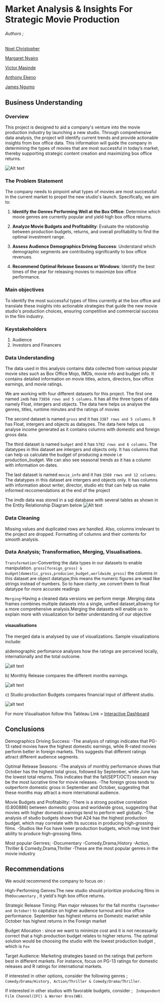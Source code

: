 # Market Analysis & Insights For Strategic Movie Production

###### Authors ;
[Noel Christopher](https://github.com/NOE0464) 

[Margaret Nyairo](https://github.com/vidya-byte)

[Victor Masinde](https://github.com/Masinde10)

[Anthony Ekeno](https://github.com/sananthonio)

[James Ngumo](https://github.com/nyange21)


## Business Understanding

### Overview
This project is designed to aid a company's venture into the movie production industry by launching a new studio. Through comprehensive data analysis, the project will identify current trends and provide actionable insights from box office data. This information will guide the company in determining the types of movies that are most successful in today’s market, thereby supporting strategic content creation and maximizing box office returns.

![Alt text](https://github.com/NOE0464/dsc-phase-2-project-v3/blob/main/WB.08.58%20PM.jpeg)


###  The Problem Statement
The company needs to pinpoint what types of movies are most successful in the current market to propel the new studio's launch. Specifically, we aim to:

1. **Identify the Genres Performing Well at the Box Office**: Determine which movie genres are currently popular and yield high box office returns.
   
2. **Analyze Movie Budgets and Profitability**: Evaluate the relationship between production budgets, returns, and overall profitability to find the optimal investment range.
   
3. **Assess Audience Demographics Driving Success**: Understand which demographic segments are contributing significantly to box office revenues.
   
4. **Recommend Optimal Release Seasons or Windows**: Identify the best times of the year for releasing movies to maximize box office performance.

### Main objectives
To identify the most successful types of films currently at the box office and translate these insights into actionable strategies that guide the new movie studio's production choices, ensuring competitive and commercial success in the film industry.

### Keystakeholders
1. Audience
2. Investors and Financers 

### Data Understanding
The data used in this analysis contains data collected from various popular movie sites such as Box Office Mojo, IMDb, movie info and budget info. It contains detailed information on movie titles, actors, directors, box office earnings, and movie ratings.
 
We are working with four different datasets for this project. The first one named `imdb` has `73856 rows and 5 columns`. It has all the three types of data namely Float, intergers and objects. The data here helps us analyse the genres, titles, runtime minutes and the ratings of movies

The second dataset is named `gross` and it has `3387 rows and 5 columns`. It has Float, intergers and objects as dataypes. The data here helps us analyse income generated as it contains columns with domestic and foreign gross data.

The third dataset is named `budget` and it has `5782 rows and 6 columns`. The datatypes in this dataset are intergers and objects only. It has columns that can help us calculate the budget of producing a movie i.e production_budget. We can also see seasonal trends as it has a column with information on dates.

The last dataset is named `movie_info` and it has `1560 rows and 12 columns`. The datatypes in this dataset are intergers and objects only. It has columns with information about writer, director, studio etc that can help us make informed reccomendations at the end of the project

The imdb data was stored in a sql database with several tables as shown in the Entity Relationship Diagram below
![Alt text](movie_data_erd.jpeg)

### Data Cleaning
Missing values and duplicated rows are handled. Also, columns irrelevant to the project are dropped. Formatting of columns and their contents for smooth analysis.

### Data Analysis; Transformation, Merging, Visualisations.
`Transformation`-Converting the data types in our datasets to enable  manipulation. `gross[foreign_gross] &                         budget[domestic_gross,producion_budget,worldwide_gross]` the columns in this dataset are object datatype,this means the numeric figures are read like strings instead of numbers. So to have clarity ,we convert them to float datatype for more accurate readings

`Merging`-Having a cleaned data versions we perform merge .Merging data frames combines multiple datasets into a single, unified dataset,allowing for a more comprehensive analysis.Merging the datasets will enable us to explain more with visualization for better understanding of our objective

#### visaualisations
The merged data is analysed by use of visualizations. Sample visualizations include:

a)demographic perfomance analyses how the ratings are perceived locally, internationally and the total outcome.

![alt text](https://github.com/NOE0464/dsc-phase-2-project-v3/blob/main/Rating.09.21%20PM.jpeg)

b) Monthly Release compares the different months earnings.

![alt text](https://github.com/NOE0464/dsc-phase-2-project-v3/blob/main/month.14.07%20PM.jpeg)

c) Studio production Budgets compares financial input of different studio.

![alt text](https://github.com/NOE0464/dsc-phase-2-project-v3/blob/main/studio.13.39%20PM.jpeg)

For more Visualisation follow this Tableau Link = [Interactive Dashboard](https://public.tableau.com/views/FILMANALYSIS_/InteractiveDashboard?:language=en-US&publish=yes&:sid=&:redirect=auth&:display_count=n&:origin=viz_share_link)

## Conclusions
Demographics Driving Success:
-The analysis of ratings indicates that PG-13 rated movies have the highest domestic earnings, while R-rated movies perform better in foreign markets. This suggests that different ratings attract different audience segments.

Optimal Release Seasons:
-The analysis of monthly performance shows that October has the highest total gross, followed by September, while June has the lowest total returns. This indicates that the fall(SEPT/OCT) season may be the most lucrative time for movie releases.
-The foreign gross tends to outperform domestic gross in September and October, suggesting that these months may attract a more international audience.

Movie Budgets and Profitability:
-There is a strong positive correlation (0.800886) between domestic gross and worldwide gross, suggesting that movies with higher domestic earnings tend to perform well globally.
-The analysis of studio budgets shows that A24 has the highest production budget, which may correlate with its success in producing high-grossing films.
-Studios like Fox have lower production budgets, which may limit their ability to produce high-grossing films.

Most popular Gernres;
-Documentary
-Comedy,Drama,History
-Action, Thriller & Comedy,Drama,Thriller
-These are the most popular genres in the movie industry

## Recommendations
We would recommend the company to focus on :

High-Performing Genres:The new studio should prioritize producing films in the`Documentary` , it yield's high box office returns.

Strategic Release Timing: Plan major releases for the fall months `(September and October)` to capitalize on higher audience turnout and box office performance. September has highest returns on Domestic market while October has highest returns in the Foreign market

Budget Allocation : since we want to minimize cost and it is not necessarily correct that a high production budget relates to higher returns. The optimal solution would be choosing  the studio with the lowest production budget , which is `Fox`

Target Audience: Marketing strategies based on the ratings that perform best in different markets. For instance, focus on PG-13 ratings for domestic releases and R ratings for international markets.
 
If interested in other options, consider the following genres ; `Comedy/Drama/History, Action/Thriller & Comedy/Drama/Thriller`.

If interested in other studios with favorable budgets, consider ; ` Independent Film Channel(IFC) & Warner Bros(WB)`.


